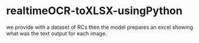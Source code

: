 # realtimeOCR-toXLSX-usingPython
we provide with a dataset of RCs then the model prepares an excel  showing what was the text output for each image. 

